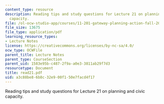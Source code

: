 ```yaml
---
content_type: resource
description: Reading tips and study questions for Lecture 21 on planning and civic
  capacity.
file: /ol-ocw-studio-app/courses/11-201-gateway-planning-action-fall-2007/a3c88be86b8c32e900f150e7facd4f17_read21.pdf
file_size: 13675
file_type: application/pdf
learning_resource_types:
- Lecture Notes
license: https://creativecommons.org/licenses/by-nc-sa/4.0/
ocw_type: OCWFile
parent_title: Lecture Notes
parent_type: CourseSection
parent_uid: 1583e95b-c487-2f9a-a0e3-3811ab29f7d3
resourcetype: Document
title: read21.pdf
uid: a3c88be8-6b8c-32e9-00f1-50e7facd4f17
---
```

Reading tips and study questions for Lecture 21 on planning and civic capacity.